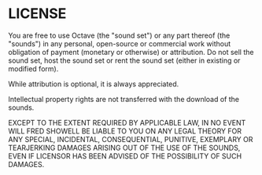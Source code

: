 LICENSE
======
You are free to use Octave (the "sound set") or any part thereof (the "sounds") in any personal, open-source or commercial work without obligation of payment (monetary or otherwise) or attribution. Do not sell the sound set, host the sound set or rent the sound set (either in existing or modified form).

While attribution is optional, it is always appreciated.

Intellectual property rights are not transferred with the download of the sounds.

EXCEPT TO THE EXTENT REQUIRED BY APPLICABLE LAW, IN NO EVENT WILL FRED SHOWELL BE LIABLE TO YOU ON ANY LEGAL THEORY FOR ANY SPECIAL, INCIDENTAL, CONSEQUENTIAL, PUNITIVE, EXEMPLARY OR TEARJERKING DAMAGES ARISING OUT OF THE USE OF THE SOUNDS, EVEN IF LICENSOR HAS BEEN ADVISED OF THE POSSIBILITY OF SUCH DAMAGES.